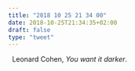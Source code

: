 ```yaml
---
title: "2018 10 25 21 34 00"
date: 2018-10-25T21:34:35+02:00
draft: false
type: "tweet"
---
```

<a href="https://itunes.apple.com/fr/album/you-want-it-darker/1154144036" type="application/rss+xml" class="iconfont icon-music" title="rss"></a> &nbsp; Leonard Cohen, *You want it darker*.
